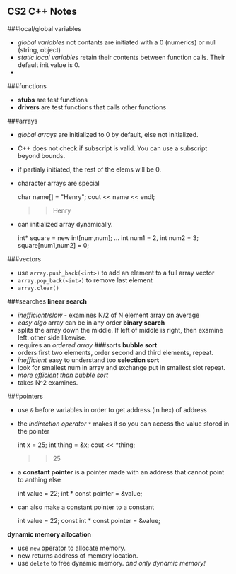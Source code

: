 CS2 C++ Notes
-------------

###local/global variables
- *global variables* not contants are initiated with a 0 (numerics) or null (string, object)
- *static local variables* retain their contents between function calls. Their default init value is 0.
- 

###functions
- **stubs** are test functions
- **drivers** are test functions that calls other functions

###arrays
- *global arrays* are initialized to 0 by default, else not initialized.
- C++ does not check if subscript is valid. You can use a subscript beyond bounds.
- if partialy initiated, the rest of the elems will be 0.
- character arrays are special

    char name[] = "Henry";
    cout << name << endl;

    >> Henry

- can initialized array dynamically.

    int* square = new int[num,num];
    ...
    int num1 = 2, int num2 = 3;
    square[num1,num2] = 0;

###vectors
- use `array.push_back(<int>)` to add an element to a full array vector
- `array.pop_back(<int>)` to remove last element
- `array.clear()`

###searches
**linear search**
- *inefficient/slow* - examines N/2 of N element array on average
- *easy algo* array can be in any order
**binary search**
- splits the array down the middle. If left of middle is right, then examine left. other side likewise.
- requires an *ordered array*
###sorts
**bubble sort**
- orders first two elements, order second and third elements, repeat.
- *inefficient* easy to understand too
**selection sort**
- look for smallest num in array and exchange put in smallest slot repeat.
- *more efficient than bubble sort*
- takes N^2 examines.

###pointers
- use `&` before variables in order to get address (in hex) of address
- the *indirection operator* `*` makes it so you can access the value stored in the pointer
    
    int x = 25;
    int thing = &x;
    cout << *thing;

    >> 25

- a **constant pointer** is a pointer made with an address that cannot point to anthing else

    int value = 22;
    int * const pointer = &value;

- can also make a constant pointer to a constant

    int value = 22;
    const int * const pointer = &value;

**dynamic memory allocation**
- use `new` operator to allocate memory.
- new returns address of memory location.
- use `delete` to free dynamic memory. *and only dynamic memory!*
